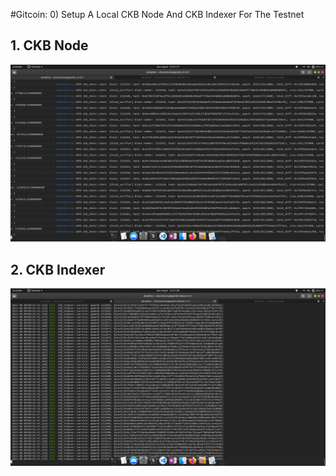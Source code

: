 #Gitcoin: 0) Setup A Local CKB Node And CKB Indexer For The Testnet

## 1. CKB Node

![Alt text](node.png "CKB Node")


## 2. CKB Indexer

![Alt text](indexer.png "CKB Indexer")

